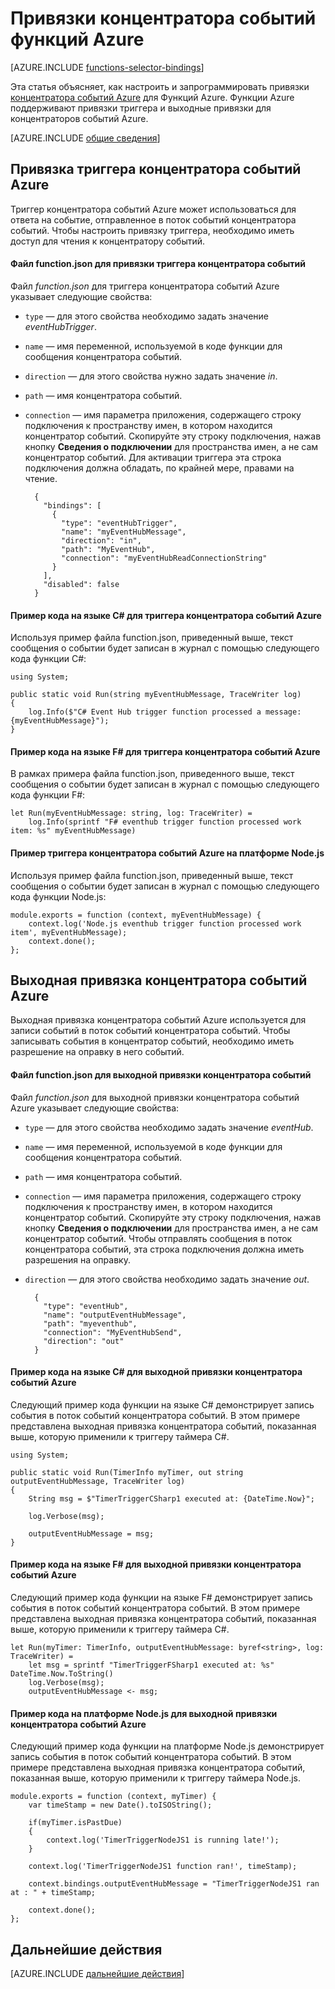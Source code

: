 <properties
	pageTitle="Привязки концентратора событий функций Azure | Microsoft Azure"
	description="Узнайте, как использовать привязки концентратора событий Azure в функциях Azure."
	services="functions"
	documentationCenter="na"
	authors="wesmc7777"
	manager="erikre"
	editor=""
	tags=""
	keywords="функции azure, функции, обработка событий, динамические вычисления, независимая архитектура"/>

<tags
	ms.service="functions"
	ms.devlang="multiple"
	ms.topic="reference"
	ms.tgt_pltfrm="multiple"
	ms.workload="na"
	ms.date="08/22/2016"
	ms.author="wesmc"/>

# Привязки концентратора событий функций Azure

[AZURE.INCLUDE [functions-selector-bindings](../../includes/functions-selector-bindings.md)]

Эта статья объясняет, как настроить и запрограммировать привязки [концентратора событий Azure](../event-hubs/event-hubs-overview.md) для Функций Azure. Функции Azure поддерживают привязки триггера и выходные привязки для концентраторов событий Azure.

[AZURE.INCLUDE [общие сведения](../../includes/functions-bindings-intro.md)]


## Привязка триггера концентратора событий Azure

Триггер концентратора событий Azure может использоваться для ответа на событие, отправленное в поток событий концентратора событий. Чтобы настроить привязку триггера, необходимо иметь доступ для чтения к концентратору событий.

#### Файл function.json для привязки триггера концентратора событий

Файл *function.json* для триггера концентратора событий Azure указывает следующие свойства:

- `type` — для этого свойства необходимо задать значение *eventHubTrigger*.
- `name` — имя переменной, используемой в коде функции для сообщения концентратора событий.
- `direction` — для этого свойства нужно задать значение *in*.
- `path` — имя концентратора событий.
- `connection` — имя параметра приложения, содержащего строку подключения к пространству имен, в котором находится концентратор событий. Скопируйте эту строку подключения, нажав кнопку **Сведения о подключении** для пространства имен, а не сам концентратор событий. Для активации триггера эта строка подключения должна обладать, по крайней мере, правами на чтение.

		{
		  "bindings": [
		    {
		      "type": "eventHubTrigger",
		      "name": "myEventHubMessage",
		      "direction": "in",
		      "path": "MyEventHub",
		      "connection": "myEventHubReadConnectionString"
		    }
		  ],
		  "disabled": false
		}

#### Пример кода на языке C# для триггера концентратора событий Azure
 
Используя пример файла function.json, приведенный выше, текст сообщения о событии будет записан в журнал с помощью следующего кода функции C#:
 
	using System;
	
	public static void Run(string myEventHubMessage, TraceWriter log)
	{
	    log.Info($"C# Event Hub trigger function processed a message: {myEventHubMessage}");
	}

#### Пример кода на языке F# для триггера концентратора событий Azure

В рамках примера файла function.json, приведенного выше, текст сообщения о событии будет записан в журнал с помощью следующего кода функции F#:

	let Run(myEventHubMessage: string, log: TraceWriter) =
	    log.Info(sprintf "F# eventhub trigger function processed work item: %s" myEventHubMessage)

#### Пример триггера концентратора событий Azure на платформе Node.js
 
Используя пример файла function.json, приведенный выше, текст сообщения о событии будет записан в журнал с помощью следующего кода функции Node.js:
 
	module.exports = function (context, myEventHubMessage) {
	    context.log('Node.js eventhub trigger function processed work item', myEventHubMessage);	
	    context.done();
	};


## Выходная привязка концентратора событий Azure

Выходная привязка концентратора событий Azure используется для записи событий в поток событий концентратора событий. Чтобы записывать события в концентратор событий, необходимо иметь разрешение на оправку в него событий.

#### Файл function.json для выходной привязки концентратора событий

Файл *function.json* для выходной привязки концентратора событий Azure указывает следующие свойства:

- `type` — для этого свойства необходимо задать значение *eventHub*.
- `name` — имя переменной, используемой в коде функции для сообщения концентратора событий.
- `path` — имя концентратора событий.
- `connection` — имя параметра приложения, содержащего строку подключения к пространству имен, в котором находится концентратор событий. Скопируйте эту строку подключения, нажав кнопку **Сведения о подключении** для пространства имен, а не сам концентратор событий. Чтобы отправлять сообщения в поток концентратора событий, эта строка подключения должна иметь разрешения на оправку.
- `direction` — для этого свойства необходимо задать значение *out*.

	    {
	      "type": "eventHub",
	      "name": "outputEventHubMessage",
	      "path": "myeventhub",
	      "connection": "MyEventHubSend",
	      "direction": "out"
	    }


#### Пример кода на языке C# для выходной привязки концентратора событий Azure
 
Следующий пример кода функции на языке C# демонстрирует запись события в поток событий концентратора событий. В этом примере представлена выходная привязка концентратора событий, показанная выше, которую применили к триггеру таймера C#.
 
	using System;
	
	public static void Run(TimerInfo myTimer, out string outputEventHubMessage, TraceWriter log)
	{
	    String msg = $"TimerTriggerCSharp1 executed at: {DateTime.Now}";
	
	    log.Verbose(msg);   
	    
	    outputEventHubMessage = msg;
	}

#### Пример кода на языке F# для выходной привязки концентратора событий Azure

Следующий пример кода функции на языке F# демонстрирует запись события в поток событий концентратора событий. В этом примере представлена выходная привязка концентратора событий, показанная выше, которую применили к триггеру таймера C#.

	let Run(myTimer: TimerInfo, outputEventHubMessage: byref<string>, log: TraceWriter) =
	    let msg = sprintf "TimerTriggerFSharp1 executed at: %s" DateTime.Now.ToString()
	    log.Verbose(msg);
	    outputEventHubMessage <- msg;

#### Пример кода на платформе Node.js для выходной привязки концентратора событий Azure
 
Следующий пример кода функции на платформе Node.js демонстрирует запись события в поток событий концентратора событий. В этом примере представлена выходная привязка концентратора событий, показанная выше, которую применили к триггеру таймера Node.js.
 
	module.exports = function (context, myTimer) {
	    var timeStamp = new Date().toISOString();
	    
	    if(myTimer.isPastDue)
	    {
	        context.log('TimerTriggerNodeJS1 is running late!');
	    }

	    context.log('TimerTriggerNodeJS1 function ran!', timeStamp);   
	    
	    context.bindings.outputEventHubMessage = "TimerTriggerNodeJS1 ran at : " + timeStamp;
	
	    context.done();
	};

## Дальнейшие действия

[AZURE.INCLUDE [дальнейшие действия](../../includes/functions-bindings-next-steps.md)]

<!---HONumber=AcomDC_0921_2016-->